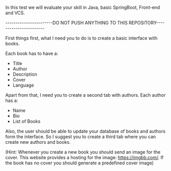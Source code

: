 

In this test we will evaluate your skill in Java, basic SpringBoot, Front-end and VCS.

-----------------------DO NOT PUSH ANYTHING TO THIS REPOSITORY-----------------------

First things first, what I need you to do is to create a basic interface with books.

Each book has to have a:
- Title
- Author
- Description
- Cover 
- Language 

Apart from that, I need you to create a second tab with authors. Each author has a:

- Name
- Bio
- List of Books

Also, the user should be able to update your database of books and authors form the interface.
So I suggest you to create a third tab where you can create new authors and books.

(Hint: Whenever you create a new book you should send an image for the cover. 
This website provides a hosting for the image: https://imgbb.com/. 
If the book has no cover you should generate a predefined cover image)

